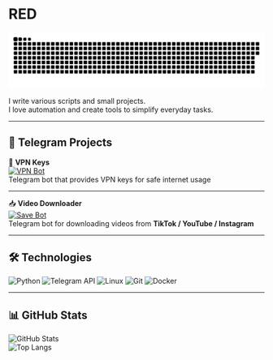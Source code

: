 # RED

![Snake animation](https://raw.githubusercontent.com/vtslynet-cyber/vtslynet-cyber/main/github-snake.svg)

I write various scripts and small projects.  
I love automation and create tools to simplify everyday tasks.

---

## 🤖 Telegram Projects  

🔑 **VPN Keys**  
[![VPN Bot](https://img.shields.io/badge/VPN%20Bot-2CA5E0?style=for-the-badge&logo=telegram&logoColor=white)](https://t.me/VTSLYVPN_bot)  
Telegram bot that provides VPN keys for safe internet usage  

---

📥 **Video Downloader**  
[![Save Bot](https://img.shields.io/badge/Save%20Bot-2CA5E0?style=for-the-badge&logo=telegram&logoColor=white)](https://t.me/vtslysave_bot)  
Telegram bot for downloading videos from **TikTok / YouTube / Instagram**

---

## 🛠️ Technologies  

![Python](https://img.shields.io/badge/Python-3776AB?style=for-the-badge&logo=python&logoColor=white)
![Telegram API](https://img.shields.io/badge/Telegram%20Bot-2CA5E0?style=for-the-badge&logo=telegram&logoColor=white)
![Linux](https://img.shields.io/badge/Linux-FCC624?style=for-the-badge&logo=linux&logoColor=black)
![Git](https://img.shields.io/badge/Git-F05032?style=for-the-badge&logo=git&logoColor=white)
![Docker](https://img.shields.io/badge/Docker-2496ED?style=for-the-badge&logo=docker&logoColor=white)

---

## 📊 GitHub Stats  

![GitHub Stats](https://github-readme-stats.vercel.app/api?username=vtslynet-cyber&show_icons=true&theme=dark)  
![Top Langs](https://github-readme-stats.vercel.app/api/top-langs/?username=vtslynet-cyber&layout=compact&theme=dark)
